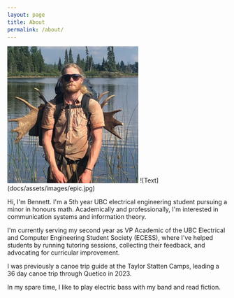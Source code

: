 ```yaml
---
layout: page
title: About
permalink: /about/
---
```

<img src="/docs/assets/images/epic.JPG" width="300" alt = "test">
![Text](docs/assets/images/epic.jpg)

Hi, I'm Bennett. I'm a 5th year UBC electrical engineering student pursuing a minor in honours math. Academically and professionally, I'm interested in communication systems and information theory. 

I'm currently serving my second year as VP Academic of the UBC Electrical and Computer Engineering Student Society (ECESS), where I've helped students by running tutoring sessions, collecting their feedback, and advocating for curricular improvement.

I was previously a canoe trip guide at the Taylor Statten Camps, leading a 36 day canoe trip through Quetico in 2023.

In my spare time, I like to play electric bass with my band and read fiction.

